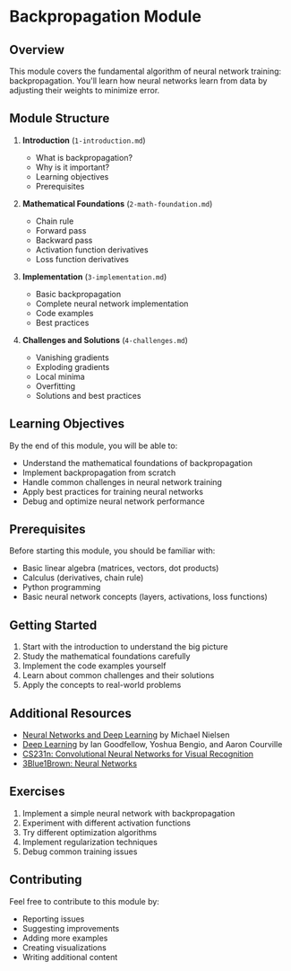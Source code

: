 # Backpropagation Module

## Overview

This module covers the fundamental algorithm of neural network training: backpropagation. You'll learn how neural networks learn from data by adjusting their weights to minimize error.

## Module Structure

1. **Introduction** (`1-introduction.md`)
   - What is backpropagation?
   - Why is it important?
   - Learning objectives
   - Prerequisites

2. **Mathematical Foundations** (`2-math-foundation.md`)
   - Chain rule
   - Forward pass
   - Backward pass
   - Activation function derivatives
   - Loss function derivatives

3. **Implementation** (`3-implementation.md`)
   - Basic backpropagation
   - Complete neural network implementation
   - Code examples
   - Best practices

4. **Challenges and Solutions** (`4-challenges.md`)
   - Vanishing gradients
   - Exploding gradients
   - Local minima
   - Overfitting
   - Solutions and best practices

## Learning Objectives

By the end of this module, you will be able to:

- Understand the mathematical foundations of backpropagation
- Implement backpropagation from scratch
- Handle common challenges in neural network training
- Apply best practices for training neural networks
- Debug and optimize neural network performance

## Prerequisites

Before starting this module, you should be familiar with:

- Basic linear algebra (matrices, vectors, dot products)
- Calculus (derivatives, chain rule)
- Python programming
- Basic neural network concepts (layers, activations, loss functions)

## Getting Started

1. Start with the introduction to understand the big picture
2. Study the mathematical foundations carefully
3. Implement the code examples yourself
4. Learn about common challenges and their solutions
5. Apply the concepts to real-world problems

## Additional Resources

- [Neural Networks and Deep Learning](http://neuralnetworksanddeeplearning.com/) by Michael Nielsen
- [Deep Learning](https://www.deeplearningbook.org/) by Ian Goodfellow, Yoshua Bengio, and Aaron Courville
- [CS231n: Convolutional Neural Networks for Visual Recognition](http://cs231n.stanford.edu/)
- [3Blue1Brown: Neural Networks](https://www.youtube.com/playlist?list=PLZHQObOWTQDNU6R1_67000Dx_ZCJB-3pi)

## Exercises

1. Implement a simple neural network with backpropagation
2. Experiment with different activation functions
3. Try different optimization algorithms
4. Implement regularization techniques
5. Debug common training issues

## Contributing

Feel free to contribute to this module by:

- Reporting issues
- Suggesting improvements
- Adding more examples
- Creating visualizations
- Writing additional content
